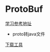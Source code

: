 # ProtoBuf

[学习参考地址](https://blog.csdn.net/u011518120/article/details/54604615#SpecifyingFieldTypes)

* proto转java文件

[下载工具](https://github.com/shanyao19940801/demos/raw/master/protobuf/conver2java_tool.rar)